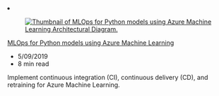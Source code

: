 <!-- This file is automatically generated by build/architectures/build_index.py. Any updates will be lost. -->

<!-- markdownlint-disable MD033 -->

<li class="grid-item item-column" data-categories="AI + Machine Learning DevOps Featured ">
<article class="card">
    <div class="card-header has-margin-bottom-none" aria-hidden="true">
        <figure class="image diagram has-height-175 has-overflow-hidden level">
            <a href="/azure/architecture/reference-architectures/ai/mlops-python"><img src="/azure/architecture/browse/thumbs/mlops-python.png" class="diagram" alt="Thumbnail of MLOps for Python models using Azure Machine Learning Architectural Diagram." data-linktype="relative-path"></a>
        </figure>
    </div>
    <div class="card-content">
        <a class="card-content-title has-margin-top-none" href="/azure/architecture/reference-architectures/ai/mlops-python">
            <p>MLOps for Python models using Azure Machine Learning</p>
        </a>
        <ul class="card-content-metadata">
            <li>5/09/2019</li>
            <li>8 min read</li>
        </ul>
        <p class="card-content-description">Implement continuous integration (CI), continuous delivery (CD), and retraining for Azure Machine Learning.</p>
        <div class="bottom-to-top-fade is-hidden-mobile"></div>
    </div>
</article>
</li>
